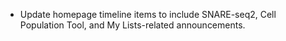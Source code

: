 - Update homepage timeline items to include SNARE-seq2, Cell Population Tool, and My Lists-related announcements.
